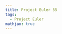 ```yaml
---
title: Project Euler 55
tags:
  - Project Euler
mathjax: true
---
```

<escape><!-- more --></escape>

